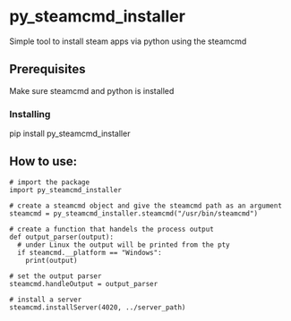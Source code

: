 # py_steamcmd_installer
Simple tool to install steam apps via python using the steamcmd
## Prerequisites
Make sure steamcmd and python is installed
### Installing
pip install py_steamcmd_installer
## How to use:
```
# import the package
import py_steamcmd_installer

# create a steamcmd object and give the steamcmd path as an argument
steamcmd = py_steamcmd_installer.steamcmd("/usr/bin/steamcmd")

# create a function that handels the process output
def output_parser(output):
  # under Linux the output will be printed from the pty
  if steamcmd.__platform == "Windows":
    print(output)

# set the output parser
steamcmd.handleOutput = output_parser

# install a server
steamcmd.installServer(4020, ../server_path)
```
